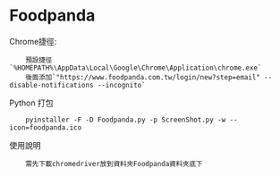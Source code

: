# Foodpanda


Chrome捷徑:
```
	預設捷徑`%HOMEPATH%\AppData\Local\Google\Chrome\Application\chrome.exe`
	後面添加`"https://www.foodpanda.com.tw/login/new?step=email" --disable-notifications --incognito`
```

Python 打包
```
	pyinstaller -F -D Foodpanda.py -p ScreenShot.py -w --icon=foodpanda.ico
```

使用說明
```
	需先下載chromedriver放到資料夾Foodpanda資料夾底下
```
